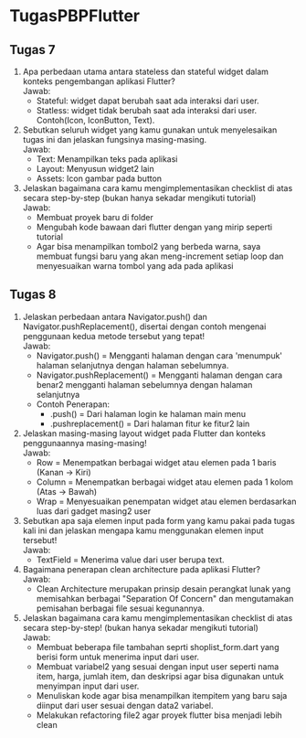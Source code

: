 # TugasPBPFlutter

## Tugas 7 

1. Apa perbedaan utama antara stateless dan stateful widget dalam konteks pengembangan aplikasi Flutter?<br>
    Jawab:
    - Stateful: widget dapat berubah saat ada interaksi dari user.<br>
    - Statless: widget tidak berubah saat ada interaksi dari user. Contoh(Icon, IconButton, Text).<br>
2. Sebutkan seluruh widget yang kamu gunakan untuk menyelesaikan tugas ini dan jelaskan fungsinya masing-masing.<br>
    Jawab:
    - Text: Menampilkan teks pada aplikasi<br>
    - Layout: Menyusun widget2 lain<br>
    - Assets: Icon gambar pada button<br>
3. Jelaskan bagaimana cara kamu mengimplementasikan checklist di atas secara step-by-step (bukan hanya sekadar mengikuti tutorial)<br>
    Jawab:
    - Membuat proyek baru di folder<br>
    - Mengubah kode bawaan dari flutter dengan yang mirip seperti tutorial<br>
    - Agar bisa menampilkan tombol2 yang berbeda warna, saya membuat fungsi baru yang akan meng-increment setiap loop dan menyesuaikan warna tombol yang ada pada aplikasi

## Tugas 8

1. Jelaskan perbedaan antara Navigator.push() dan Navigator.pushReplacement(), disertai dengan contoh mengenai penggunaan kedua metode tersebut yang tepat!<br>
    Jawab:
    - Navigator.push() = Mengganti halaman dengan cara 'menumpuk' halaman selanjutnya dengan halaman sebelumnya.<br>
    - Navigator.pushReplacement() = Mengganti halaman dengan cara benar2 mengganti halaman sebelumnya dengan halaman selanjutnya<br>
    - Contoh Penerapan:<br>
        - .push() = Dari halaman login ke halaman main menu <br>
        - .pushreplacement() = Dari halaman fitur ke fitur2 lain<br>
2. Jelaskan masing-masing layout widget pada Flutter dan konteks penggunaannya masing-masing!<br>
    Jawab:
    - Row = Menempatkan berbagai widget atau elemen pada 1 baris (Kanan -> Kiri)<br>
    - Column = Menempatkan berbagai widget atau elemen pada 1 kolom (Atas -> Bawah)<br>
    - Wrap = Menyesuaikan penempatan widget atau elemen berdasarkan luas dari gadget masing2 user<br>
3. Sebutkan apa saja elemen input pada form yang kamu pakai pada tugas kali ini dan jelaskan mengapa kamu menggunakan elemen input tersebut!<br>
    Jawab:
    - TextField = Menerima value dari user berupa text.<br>
4. Bagaimana penerapan clean architecture pada aplikasi Flutter?<br>
    Jawab:
    - Clean Architecture merupakan prinsip desain perangkat lunak yang memisahkan berbagai "Separation Of Concern" dan mengutamakan pemisahan berbagai file sesuai kegunannya.<br>
5. Jelaskan bagaimana cara kamu mengimplementasikan checklist di atas secara step-by-step! (bukan hanya sekadar mengikuti tutorial)<br>
    Jawab:
    - Membuat beberapa file tambahan seprti shoplist_form.dart yang berisi form untuk menerima input dari user.<br>
    - Membuat variabel2 yang sesuai dengan input user seperti nama item, harga, jumlah item, dan deskripsi agar bisa digunakan untuk menyimpan input dari user.<br>
    - Menuliskan kode agar bisa menampilkan itempitem yang baru saja diinput dari user sesuai dengan data2 variabel.<br>
    - Melakukan refactoring file2 agar proyek flutter bisa menjadi lebih clean
